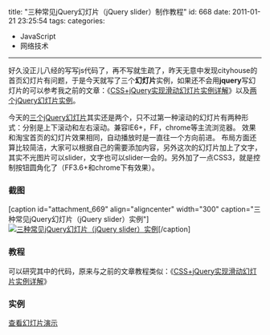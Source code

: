 title: "三种常见jQuery幻灯片（jQuery slider）制作教程"
id: 668
date: 2011-01-21 23:25:54
tags: 
categories: 
- JavaScript
- 网络技术
---

好久没正儿八经的写写js代码了，再不写就生疏了，昨天无意中发现cityhouse的首页幻灯片有问题，于是今天就写了三个**幻灯片**实例，如果还不会用**jquery**写幻灯片的可以参考我之前的文章：《[CSS+jQuery实现滑动幻灯片实例详解](http://js8.in/479.html "jquery幻灯片教程")》以及[两个jQuery幻灯片实例](http://js8.in/462.html "jquery幻灯片实例教程")。

今天的[三个jQuery幻灯片](http://js8.in/mywork/jq_slider3/ "三种常见jQuery幻灯片（jQuery slider）实例")其实还是两个，只不过第一种滚动的幻灯片有两种形式：分别是上下滚动和左右滚动。兼容IE6+，FF，chrome等主流浏览器。
效果和淘宝首页的幻灯片效果相同，自动播放时是一直往一个方向前进。
布局方面还算比较简洁，大家可以根据自己的需要添加内容，另外这次的幻灯片加上了文字，其实不光图片可以slider，文字也可以slider一会的。另外加了一点CSS3，就是控制按钮圆角化了（FF3.6+和chrome下有效果）。

### 截图

[caption id="attachment_669" align="aligncenter" width="300" caption="三种常见jQuery幻灯片（jQuery slider）实例"][![三种常见jQuery幻灯片（jQuery slider）实例](http://js8.in/wp-content/uploads/2011/01/Snap1-300x202.jpg "三种常见jQuery幻灯片（jQuery slider）实例")](http://js8.in/668.html/snap1-18)[/caption]

### 教程

<!--more-->
可以研究其中的代码，原来与之前的文章教程类似：《[CSS+jQuery实现滑动幻灯片实例详解](http://js8.in/479.html "jquery幻灯片教程")》

### 实例

[查看幻灯片演示](http://js8.in/mywork/jq_slider3/ "三种常见jQuery幻灯片（jQuery slider）实例")
 